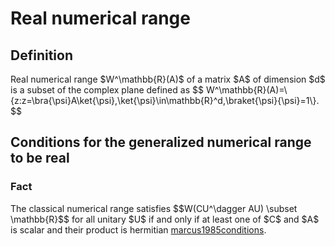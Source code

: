 Real numerical range
====================

Definition
----------

Real numerical range \$W^\\mathbb{R}(A)\$ of a matrix \$A\$ of
dimension \$d\$ is a subset of the complex plane defined as \$\$
W^\\mathbb{R}(A)=\\{z:z=\\bra{\\psi}A\\ket{\\psi},\\ket{\\psi}\\in\\mathbb{R}^d,\\braket{\\psi}{\\psi}=1\\}.
\$\$

Conditions for the generalized numerical range to be real
---------------------------------------------------------

### Fact

The classical numerical range satisfies \$\$W(CU^\\dagger AU) \\subset
\\mathbb{R}\$\$ for all unitary \$U\$ if and only if at least one of
\$C\$ and \$A\$ is scalar and their product is hermitian [marcus1985conditions](@cite).
